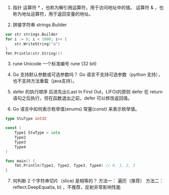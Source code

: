 1. 指针
运算符 * ，也称为解引用运算符，用于访问地址中的值。 
运算符 & ，也称为地址运算符，用于返回变量的地址。

2. 拼接字符串
   strings.Builder
```go
var str strings.Builder
for i := 0; i < 1000; i++ {
    str.WriteString("a")
}
fmt.Println(str.String())
```
3. rune
Unicode 一个标准编号 rune (32 bit)
   
4. Go 支持默认参数或可选参数吗？
Go 语言不支持可选参数（python 支持），也不支持方法重载（java支持）。

5. defer 的执行顺序
后进先出(Last In First Out，LIFO)的原则
defer 在 return 语句之后执行，但在函数退出之前，defer 可以修改返回值。
   
6. Go 语言中如何表示枚举值(enums)
常量(const) 来表示枚举值。
```go
type StuType int32

const (
	Type1 StuType = iota
	Type2
	Type3
	Type4
)

func main() {
	fmt.Println(Type1, Type2, Type3, Type4) // 0, 1, 2, 3
}
``` 

7. 何判断 2 个字符串切片（slice) 是相等的？
方法一： 遍历（推荐）
方法二： reflect.DeepEqual(a, b) ，不推荐，反射非常影响性能 